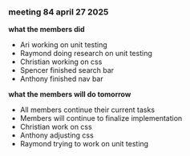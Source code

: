 ### meeting 84 april 27 2025
**what the members did**
- Ari working on unit testing
- Raymond doing research on unit testing
- Christian working on css
- Spencer finished search bar
- Anthony finished nav bar

**what the members will do tomorrow**
- All members continue their current tasks 
- Members will continue to finalize implementation
- Christian work on css
- Anthony adjusting css
- Raymond trying to work on unit testing